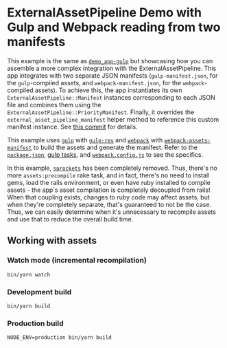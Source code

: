 # ExternalAssetPipeline Demo with Gulp and Webpack reading from two manifests

This example is the same as [`demo_app-gulp`](../demo_app-gulp) but showcasing
how you can assemble a more complex integration with the ExternalAssetPipeline.
This app integrates with two separate JSON manifests (`gulp-manifest.json`, for
the `gulp`-compiled assets, and `webpack-manifest.json`, for the
`webpack`-compiled assets). To achieve this, the app instantiates its own
`ExternalAssetPipeline::Manifest` instances corresponding to each JSON file and
combines them using the `ExternalAssetPipeline::PriorityManifest`. Finally, it
overrides the `external_asset_pipeline_manifest` helper method to reference this
custom manifest instance. See [this commit] for details.

[this commit]: https://github.com/rails-front-end/external_asset_pipeline/commit/defd5e93c73ef67a3df9f3f386031a38ba29520f

This example uses [`gulp`] with [`gulp-rev`] and [`webpack`] with
[`webpack-assets-manifest`] to build the assets and generate the manifest. Refer
to the [`package.json`](./package.json), [gulp tasks](./lib/tasks/assets), and
[`webpack.config.js`](./webpack.config.js) to see the specifics.

In this example, [`sprockets`] has been completely removed. Thus, there's no
more `assets:precompile` rake task, and in fact, there's no need to install
gems, load the rails environment, or even have ruby installed to compile
assets - the app's asset compilation is completely decoupled from rails! When
that coupling exists, changes to ruby code may affect assets, but when they're
completely separate, that's guaranteed to not be the case. Thus, we can easily
determine when it's unnecessary to recompile assets and use that to reduce the
overall build time.

[`gulp`]: https://gulpjs.com
[`gulp-rev`]: https://github.com/sindresorhus/gulp-rev
[`sprockets`]: https://github.com/rails/sprockets
[`webpack`]: https://webpack.js.org
[`webpack-assets-manifest`]: https://github.com/webdeveric/webpack-assets-manifest

## Working with assets

### Watch mode (incremental recompilation)

`bin/yarn watch`

### Development build

`bin/yarn build`

### Production build

`NODE_ENV=production bin/yarn build`
